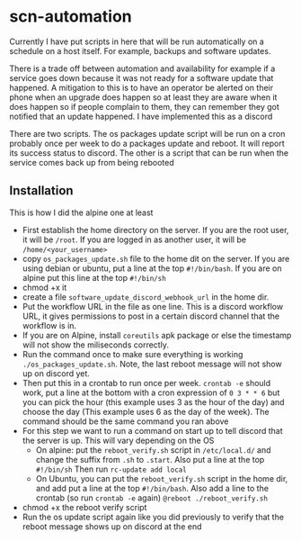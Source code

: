 # scn-automation
Currently I have put scripts in here that will be run automatically on a schedule on a host itself. For example, backups and software updates. 

There is a trade off between automation and availability for example if a service goes down because it was not ready for a software update that happened. A mitigation to this is to have an operator be alerted on their phone when an upgrade does happen so at least they are aware when it does happen so if people complain to them, they can remember they got notified that an update happened. I have implemented this as a discord


There are two scripts. The os packages update script will be run on a cron probably once per week to do a packages update and reboot. It will report its success status to discord. The other is a script that can be run when the service comes back up from being rebooted

## Installation
This is how I did the alpine one at least

- First establish the home directory on the server. If you are the root user, it will be `/root`. If you are logged in as another user, it will be `/home/<your_username>`
- copy `os_packages_update.sh` file to the home dit on the server. If you are using debian or ubuntu, put a line at the top `#!/bin/bash`. If you are on alpine put this line at the top `#!/bin/sh`
- chmod +x it
- create a file `software_update_discord_webhook_url` in the home dir.
- Put the workflow URL in the file as one line. This is a discord workflow URL, it gives permissions to post in a certain discord channel that the workflow is in. 
- If you are on Alpine, install `coreutils` apk package or else the timestamp will not show the miliseconds correctly.
- Run the command once to make sure everything is working `./os_packages_update.sh`. Note, the last reboot message will not show up on discord yet.
- Then put this in a crontab to run once per week. `crontab -e` should work, put a line at the bottom with a cron expression of `0 3 * * 6` but you can pick the hour (this example uses 3 as the hour of the day) and choose the day (This example uses 6 as the day of the week). The command should be the same command you ran above
- For this step we want to run a command on start up to tell discord that the server is up. This will vary depending on the OS
  - On alpine: put the `reboot_verify.sh` script in `/etc/local.d/` and change the suffix from `.sh` to `.start`. Also put a line at the top `#!/bin/sh` Then run `rc-update add local`
  - On Ubuntu, you can put the `reboot_verify.sh` script in the home dir, and add put a line at the top `#!/bin/bash`. Also add a line to the crontab (so run `crontab -e` again) `@reboot ./reboot_verify.sh`
- chmod +x the reboot verify script
- Run the os update script again like you did previously to verify that the reboot message shows up on discord at the end
